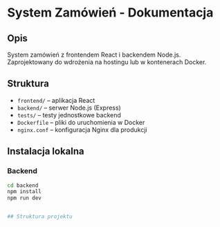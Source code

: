 # System Zamówień - Dokumentacja

## Opis
System zamówień z frontendem React i backendem Node.js. Zaprojektowany do wdrożenia na hostingu lub w kontenerach Docker.

## Struktura
- `frontend/` – aplikacja React
- `backend/` – serwer Node.js (Express)
- `tests/` – testy jednostkowe backend
- `Dockerfile` – pliki do uruchomienia w Docker
- `nginx.conf` – konfiguracja Nginx dla produkcji

## Instalacja lokalna
### Backend
```bash
cd backend
npm install
npm run dev


## Struktura projektu
